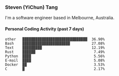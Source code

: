 ### Steven (YiChun) Tang

I'm a software engineer based in Melbourne, Australia.

#### Personal Coding Activity (past 7 days)
```
other   ▓▓▓▓▓▓▓▓▓▓▓▓▓▓▓▓▓▓▓▓▓▓▓▓▓▓▓▓▓▓  36.90%
Bash    ▓▓▓▓▓▓▓▓▓▓▓▓▓▓▓▓▓▓▓▓▓▓          27.08%
Text    ▓▓▓▓▓▓▓▓▓                       12.19%
Rust    ▓▓▓▓▓▓                           7.49%
Python  ▓▓▓▓                             5.56%
E-mail  ▓▓▓▓                             5.08%
Docker  ▓▓                               3.53%
C       ▓                                2.17%
```
